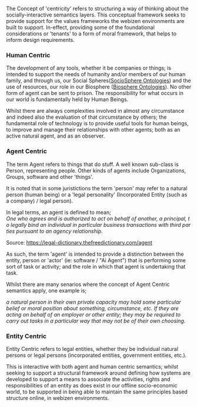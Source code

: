 
The Concept of 'centricity' refers to structuring a way of thinking about the socially-interactive semantics layers.  This conceptual framework seeks to provide support for the values frameworks the webizen environments are built to support.  In-effect, providing some of the foundational considerations or 'tenants' to a form of moral framework, that helps to inform design requirements.

### Human Centric
The development of any tools, whether it be companies or things; is intended to support the needs of humanity and/or members of our human family, and through us, our Social Spheres([SocioSphere Ontologies](../Core%20Services/Webizen%20Socio-Economics/SocioSphere%20Ontologies.md)) and the use of resources, our role in our Biosphere ([Biosphere Ontologies](../Core%20Services/Webizen%20Socio-Economics/Biosphere%20Ontologies.md)).  No other form of agent can be sent to prison.  The responsibility for what occurs in our world is fundamentally held by Human Beings.  

Whilst there are always complexities involved in almost any circumstance and indeed also the evaluation of that circumstance by others; the fundamental role of technology is to provide useful tools for human beings, to improve and manage their relationships with other agents; both as an active natural agent, and as an observer.  

### Agent Centric

The term Agent refers to things that do stuff. A well known sub-class is Person, representing people. Other kinds of agents include Organizations, Groups, software and other 'things'.

It is noted that in some juristictions the term 'person' may refer to a natural person (human being) or a 'legal personality' (Incorporated Entity (such as a company) / legal person). 

In legal terms, an agent is defined to mean;
*One who agrees and is authorized to act on behalf of another, a principal, to legally bind an individual in particular business transactions with third parties pursuant to an agency relationship.*

Source: https://legal-dictionary.thefreedictionary.com/agent

As such, the term 'agent' is intended to provide a distinction between the entity, person or 'actor' (ie: software / "Ai Agent") that is performing some sort of task or activity; and the role in which that agent is undertaking that task.  

Whilst there are many senarios where the concept of Agent Centric semantics apply, one example is;

*a natural person in their own private capacity may hold some particular belief or moral position about something, circumstance, etc.  If they are acting on behalf of an employer or other entity; they may be required to carry out tasks in a particular way that may not be of their own choosing.*  

### Entity Centric

Entity Centric refers to legal entities, whether they be individual natural persons or legal persons (incorporated entities, government entities, etc.).  

This is interactive with both agent and human centric semantics; whilst seeking to support a structural framework around defining how systems are developed to support a means to associate the activities, rights and responsibilities of an entity as does exist in our offline socio-economic world, to be supported in being able to maintain the same principles based structure online, in webizen environments. 


